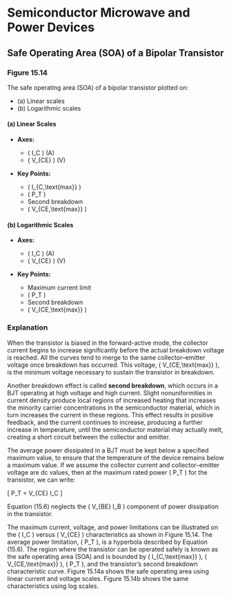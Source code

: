 # Semiconductor Microwave and Power Devices

## Safe Operating Area (SOA) of a Bipolar Transistor

### Figure 15.14

The safe operating area (SOA) of a bipolar transistor plotted on:

- (a) Linear scales
- (b) Logarithmic scales

#### (a) Linear Scales

- **Axes:**
  - \( I_C \) (A)
  - \( V_{CE} \) (V)

- **Key Points:**
  - \( I_{C,\text{max}} \)
  - \( P_T \)
  - Second breakdown
  - \( V_{CE,\text{max}} \)

#### (b) Logarithmic Scales

- **Axes:**
  - \( I_C \) (A)
  - \( V_{CE} \) (V)

- **Key Points:**
  - Maximum current limit
  - \( P_T \)
  - Second breakdown
  - \( V_{CE,\text{max}} \)

### Explanation

When the transistor is biased in the forward-active mode, the collector current begins to increase significantly before the actual breakdown voltage is reached. All the curves tend to merge to the same collector–emitter voltage once breakdown has occurred. This voltage, \( V_{CE,\text{max}} \), is the minimum voltage necessary to sustain the transistor in breakdown.

Another breakdown effect is called **second breakdown**, which occurs in a BJT operating at high voltage and high current. Slight nonuniformities in current density produce local regions of increased heating that increases the minority carrier concentrations in the semiconductor material, which in turn increases the current in these regions. This effect results in positive feedback, and the current continues to increase, producing a further increase in temperature, until the semiconductor material may actually melt, creating a short circuit between the collector and emitter.

The average power dissipated in a BJT must be kept below a specified maximum value, to ensure that the temperature of the device remains below a maximum value. If we assume the collector current and collector–emitter voltage are dc values, then at the maximum rated power \( P_T \) for the transistor, we can write:

\[
P_T = V_{CE} I_C
\]

Equation (15.6) neglects the \( V_{BE} I_B \) component of power dissipation in the transistor.

The maximum current, voltage, and power limitations can be illustrated on the \( I_C \) versus \( V_{CE} \) characteristics as shown in Figure 15.14. The average power limitation, \( P_T \), is a hyperbola described by Equation (15.6). The region where the transistor can be operated safely is known as the safe operating area (SOA) and is bounded by \( I_{C,\text{max}} \), \( V_{CE,\text{max}} \), \( P_T \), and the transistor’s second breakdown characteristic curve. Figure 15.14a shows the safe operating area using linear current and voltage scales. Figure 15.14b shows the same characteristics using log scales.